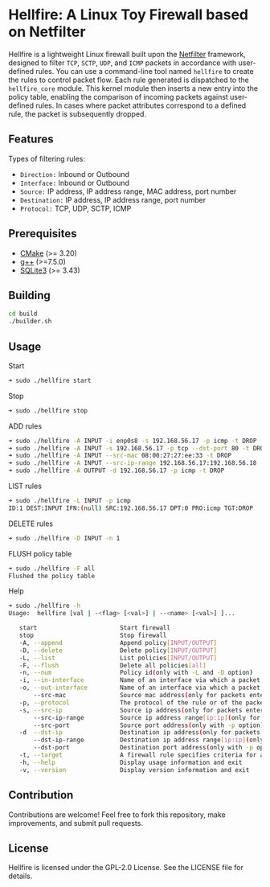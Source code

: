 # Hellfire: A Linux Toy Firewall based on Netfilter
Hellfire is a lightweight Linux firewall built upon the [Netfilter](https://www.netfilter.org "The netfilter.org project") framework, designed to filter `TCP`, `SCTP`, `UDP`, and `ICMP` packets in accordance with user-defined rules. You can use a command-line tool named `hellfire` to create the rules to control packet flow. Each rule generated is dispatched to the `hellfire_core` module. This kernel module then inserts a new entry into the policy table, enabling the comparison of incoming packets against user-defined rules. In cases where packet attributes correspond to a defined rule, the packet is subsequently dropped.

## Features
Types of filtering rules:

+ `Direction:` Inbound or Outbound
+ `Interface:` Inbound or Outbound
+ `Source:` IP address, IP address range, MAC address, port number
+ `Destination:` IP address, IP address range, port number
+ `Protocol:` TCP, UDP, SCTP, ICMP
  


## Prerequisites
+ [CMake](http://www.cmake.org "CMake project page") (>= 3.20)
+ [g++](https://gcc.gnu.org "GCC, the GNU Compiler Collection") (>=7.5.0)
+ [SQLite3](https://www.sqlite.org, "SQLite project page") (>= 3.43)

## Building
```bash
cd build
./builder.sh
```

## Usage
Start
```bash
➜ sudo ./hellfire start
```
Stop
```bash
➜ sudo ./hellfire stop
```
ADD rules
```bash
➜ sudo ./hellfire -A INPUT -i enp0s8 -s 192.168.56.17 -p icmp -t DROP
➜ sudo ./hellfire -A INPUT -s 192.168.56.17 -p tcp --dst-port 80 -t DROP
➜ sudo ./hellfire -A INPUT --src-mac 08:00:27:27:ee:33 -t DROP
➜ sudo ./hellfire -A INPUT --src-ip-range 192.168.56.17:192.168.56.18 -t DROP
➜ sudo ./hellfire -A OUTPUT -d 192.168.56.17 -p icmp -t DROP
```
LIST rules
```bash
➜ sudo ./hellfire -L INPUT -p icmp
ID:1 DEST:INPUT IFN:(null) SRC:192.168.56.17 DPT:0 PRO:icmp TGT:DROP
```
DELETE rules
```bash
➜ sudo ./hellfire -D INPUT -n 1
```
FLUSH policy table
```bash
➜ sudo ./hellfire -F all
Flushed the policy table
```
Help
```bash
➜ sudo ./hellfire -h
Usage:  hellfire [val | -<flag> [<val>] | --<name> [<val>] ]...

   start                       Start firewall
   stop                        Stop firewall
   -A, --append                Append policy[INPUT/OUTPUT]
   -D, --delete                Delete policy[INPUT/OUTPUT]
   -L, --list                  List policies[INPUT/OUTPUT]
   -F, --flush                 Delete all policies[all]
   -n, --num                   Policy id(only with -L and -D option)
   -i, --in-interface          Name of an interface via which a packet was received (only for packets entering the INPUT)
   -o, --out-interface         Name of an interface via which a packet is going to be sent (only for packets entering OUTPUT)
       --src-mac               Source mac address(only for packets entering the INPUT)
   -p, --protocol              The protocol of the rule or of the packet to check
   -s, --src-ip                Source ip address(only for packets entering the INPUT)
       --src-ip-range          Source ip address range[ip:ip](only for packets entering the INPUT)
       --src-port              Source port address(only with -p option)
   -d  --dst-ip                Destination ip address(only for packets entering OUTPUT)
       --dst-ip-range          Destination ip address range[ip:ip](only for packets entering the OUTPUT)
       --dst-port              Destination port address(only with -p option)
   -t, --target                A firewall rule specifies criteria for a packet[ACCEPT/DROP]
   -h, --help                  Display usage information and exit
   -v, --version               Display version information and exit
```
## Contribution

Contributions are welcome! Feel free to fork this repository, make improvements, and submit pull requests.

## License
Hellfire is licensed under the GPL-2.0 License. See the LICENSE file for details.
